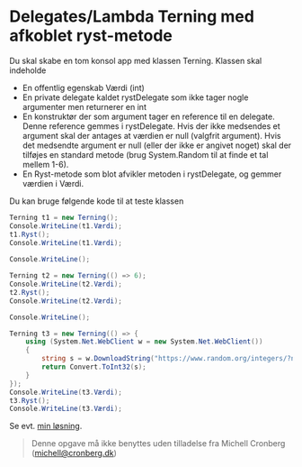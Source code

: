 ﻿# Delegates/Lambda Terning med afkoblet ryst-metode

Du skal skabe en tom konsol app med klassen Terning. Klassen skal indeholde

- En offentlig egenskab Værdi (int)
- En private delegate kaldet rystDelegate som ikke tager nogle argumenter men returnerer en int
- En konstruktør der som argument tager en reference til en delegate. Denne reference gemmes i rystDelegate. Hvis
der ikke medsendes et argument skal der antages at værdien er null (valgfrit argument). Hvis det medsendte argument er null (eller der ikke er angivet noget) skal der tilføjes en standard metode (brug System.Random til at finde et tal mellem 1-6). 
- En Ryst-metode som blot afvikler metoden i rystDelegate, og gemmer værdien i Værdi.

Du kan bruge følgende kode til at teste klassen

```csharp
Terning t1 = new Terning();
Console.WriteLine(t1.Værdi);
t1.Ryst();
Console.WriteLine(t1.Værdi);
            
Console.WriteLine();

Terning t2 = new Terning(() => 6);
Console.WriteLine(t2.Værdi);
t2.Ryst();
Console.WriteLine(t2.Værdi);

Console.WriteLine();

Terning t3 = new Terning(() => {
    using (System.Net.WebClient w = new System.Net.WebClient())
    {
        string s = w.DownloadString("https://www.random.org/integers/?num=1&min=1&max=6&col=1&base=10&format=plain&rnd=new");
        return Convert.ToInt32(s);
    }
});
Console.WriteLine(t3.Værdi);
t3.Ryst();
Console.WriteLine(t3.Værdi);
```

Se evt. [min løsning](https://github.com/devcronberg/undervisning-cs-opgaver/blob/master/delegates-terning/Program.cs).

<!-- footerstart -->
> Denne opgave må ikke benyttes uden tilladelse fra Michell Cronberg (michell@cronberg.dk)
<!-- footerslut -->
